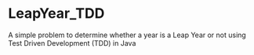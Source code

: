 # LeapYear_TDD
A simple problem to determine whether a year is a Leap Year or not using Test Driven Development (TDD) in Java
